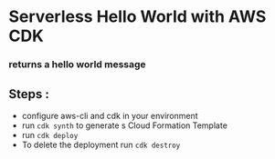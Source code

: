 # Serverless Hello World with AWS CDK
### returns a hello world message

## Steps :
- configure aws-cli and cdk in your environment
- run `cdk synth` to generate s Cloud Formation Template
- run `cdk deploy`
- To delete the deployment run `cdk destroy`

